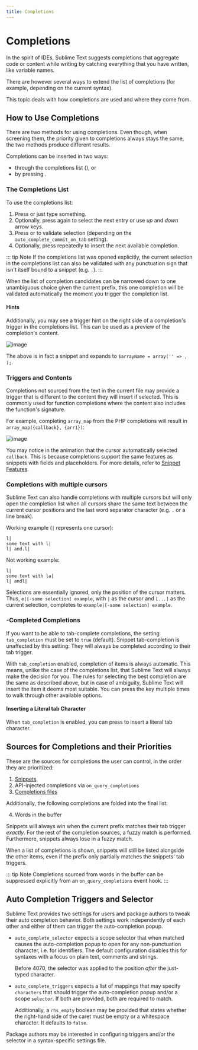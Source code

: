 ```yaml
---
title: Completions
---
```


# Completions

In the spirit of IDEs,
Sublime Text suggests completions
that aggregate code or content while writing
by catching everything that you have written,
like variable names.

There are however several ways
to extend the list of completions
(for example, depending on the current syntax).

This topic deals with
how completions are used and
where they come from.


## How to Use Completions

There are two methods for using completions.
Even though, when screening them,
the priority given to completions always stays the same,
the two methods produce different results.

Completions can be inserted in two ways:

- through the completions list (<Key k="ctrl+space" />), or
- by pressing <Key k="tab" />.


### The Completions List

To use the completions list:

1. Press <Key k="ctrl+space" /> or just type something.
1. Optionally, press <Key k="ctrl+space" /> again
   to select the next entry
   or use *up* and *down* arrow keys.
1. Press <Key k="enter" /> or <Key k="tab" /> to validate selection
   (depending on the `auto_complete_commit_on_tab` setting).
1. Optionally, press <Key k="tab" /> repeatedly
   to insert the next available completion.

::: tip Note
If the completions list was opened explicitly,
the current selection
in the completions list
can also be validated
with any punctuation sign
that isn't itself bound to a snippet (e.g. `.`).
:::

When the list of completion candidates
can be narrowed down to one unambiguous choice
given the current prefix,
this one completion will be validated automatically
the moment you trigger the completion list.


#### Hints

Additionally,
you may see a trigger hint
on the right side of a completion's trigger
in the completions list.
This can be used as a preview
of the completion's content.

![image](./images/completions_hint.png)

The above is in fact a snippet
and expands to
`$arrayName = array('' => , );`.


### Triggers and Contents

Completions not sourced from the text in the current file
may provide a trigger
that is different
to the content they will insert if selected.
This is commonly used for function completions
where the content also includes
the function's signature.

For example,
completing `array_map` from the PHP completions
will result in `array_map({callback}, {arr1})`:

![image](./images/completions_contents.gif)

You may notice in the animation
that the cursor automatically selected `callback`.
This is because completions support
the same features as snippets
with fields and placeholders.
For more details,
refer to [Snippet Features](./snippets.md#snippet-features).


### Completions with multiple cursors

Sublime Text can also handle completions with multiple cursors
but will only open the completion list
when all cursors share the same text
between the current cursor positions
and the last word separator character
(e.g. `.`  or a line break).

Working example (`|` represents one cursor):

    l|
    some text with l|
    l| and.l|

Not working example:

    l|
    some text with la|
    l| andl|

Selections are essentially ignored,
only the position of the cursor matters.
Thus, `e|[-some selection] example`,
with `|` as the cursor and `[...]` as the current selection,
completes to `example|[-some selection] example`.


### <Key k="tab" />-Completed Completions

If you want to be able to tab-complete completions,
the setting `tab_completion` must be set to `true` (default).
Snippet tab-completion is unaffected by this setting:
They will always be completed
according to their tab trigger.

With `tab_completion` enabled,
completion of items is always automatic.
This means, unlike the case of the completions list,
that Sublime Text will always make the decision for you.
The rules for selecting the best completion
are the same as described above,
but in case of ambiguity,
Sublime Text will insert the item it deems most suitable.
You can press the <Key k="tab" /> key multiple times
to walk through other available options.


#### Inserting a Literal tab Character

When `tab_completion` is enabled,
you can press <Key k="shift+tab" />
to insert a literal tab character.


## Sources for Completions and their Priorities

These are the sources for completions
the user can control,
in the order they are prioritized:

1. [Snippets](./snippets.md)
2. API-injected completions via `on_query_completions`
3. [Completions files](/reference/completions.md)

Additionally,
the following completions
are folded into the final list:

4.  Words in the buffer


Snippets will always win
when the current prefix
matches their tab trigger *exactly*.
For the rest of the completion sources,
a fuzzy match is performed.
Furthermore,
snippets always lose in a fuzzy match.

When a list of completions is shown,
snippets will still be listed alongside the other items,
even if the prefix only partially matches
the snippets' tab triggers.

::: tip Note
Completions sourced from words in the buffer
can be suppressed explicitly
from an `on_query_completions` event hook.
:::


## Auto Completion Triggers and Selector

Sublime Text provides two settings
for users and package authors
to tweak their auto completion behavior.
Both settings work independently of each other
and either of them can
trigger the auto-completion popup.

- `auto_complete_selector` expects a scope selector
  that when matched causes the auto-completion popup
  to open for any non-punctuation character,
  i.e. for identifiers.
  The default configuration disables this
  for syntaxes with a focus on plain text, comments and strings.

  Before 4070,
  the selector was applied to the position *after* the just-typed character.

- `auto_complete_triggers` expects a list of mappings
  that may specify `characters`
  that should trigger the auto-completion popup
  and/or a scope `selector`.
  If both are provided,
  both are required to match.

  Additionally, a `rhs_empty` boolean may be provided
  that states whether the right-hand side of the caret
  must be empty or a whitespace character.
  It defaults to `false`.

Package authors may be interested
in configuring triggers and/or the selector
in a syntax-specific settings file.
